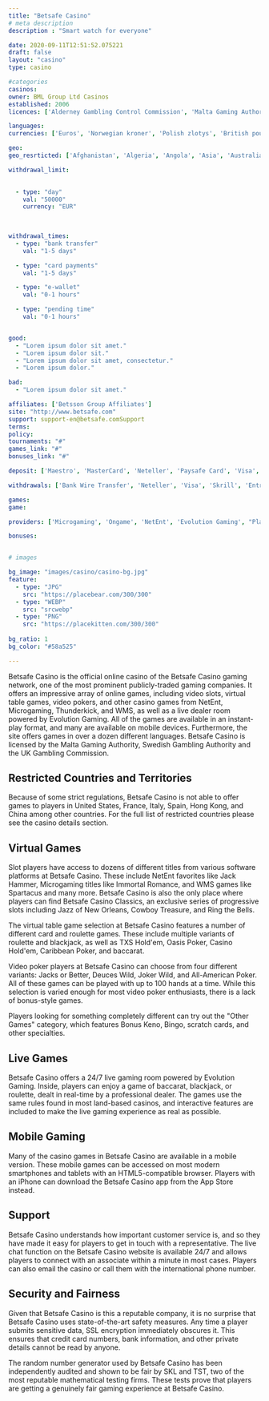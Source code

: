 ```yaml
---
title: "Betsafe Casino"
# meta description
description : "Smart watch for everyone"

date: 2020-09-11T12:51:52.075221
draft: false
layout: "casino" 
type: casino

#categories
casinos: 
owner: BML Group Ltd Casinos
established: 2006
licences: ['Alderney Gambling Control Commission', 'Malta Gaming Authority', 'UK Gambling Commission', 'Swedish Gambling Authority']

languages: 
currencies: ['Euros', 'Norwegian kroner', 'Polish zlotys', 'British pounds sterling', 'Swedish kronor', 'US dollars', 'Bulgarian leva']

geo: 
geo_resrticted: ['Afghanistan', 'Algeria', 'Angola', 'Asia', 'Australia', 'Australian Capital Territory', 'New South Wales', 'Northern Territory', 'Queensland', 'South Australia', 'Tasmania', 'Victoria', 'Western Australia', 'Austria', 'Bahrain', 'Belgium', 'China', 'Cuba', 'Czech Republic', 'Denmark', 'Eritrea', 'Estonia', 'Ethiopia', 'France', 'Georgia', 'Germany', 'Schleswig-Holstein', 'Greece', 'Guadeloupe', 'Guyana', 'Hong Kong', 'Hungary', 'Indonesia', 'Iran', 'Iraq', 'Italy', 'Jordan', 'Kuwait', 'Latvia', 'Libya', 'Lithuania', 'Malaysia', 'Marshall Islands', 'Martinique', 'Mauritania', 'Mauritius', 'Morocco', 'Netherlands', 'Norfolk Island', 'North Korea', 'Oman', 'Pakistan', 'Portugal', 'Puerto Rico', 'Qatar', 'Romania', 'Rwanda', 'Saudi Arabia', 'Slovenia', 'Somalia', 'South Sudan', 'Spain', 'Sudan', 'Switzerland', 'Syria', 'Tunisia', 'Turkey', 'United Arab Emirates', 'United States', 'Alabama', 'Alaska', 'American Samoa', 'Arizona', 'Arkansas', 'California', 'Colorado', 'Connecticut', 'Delaware', 'District of Columbia', 'Florida', 'Georgia(US)', 'Guam', 'Hawaii', 'Idaho', 'Illinois', 'Indiana', 'Iowa', 'Kansas', 'Kentucky', 'Louisiana', 'Maine', 'Maryland', 'Massachusetts', 'Michigan', 'Minnesota', 'Mississippi', 'Missouri', 'Montana', 'Nebraska', 'Nevada', 'New Hampshire', 'New Jersey', 'New Mexico', 'New York', 'North Carolina', 'North Dakota', 'Northern Mariana Islands', 'Ohio', 'Oklahoma', 'Oregon', 'Pennsylvania', 'Rhode Island', 'South Carolina', 'South Dakota', 'Tennessee', 'Texas', 'U.S. Virgin Islands', 'Utah', 'Vermont', 'Virginia', 'Washington', 'West Virginia', 'Wisconsin', 'Wyoming', 'Yemen']

withdrawal_limit:

  
  - type: "day"
    val: "50000"
    currency: "EUR"
  
  

withdrawal_times:
  - type: "bank transfer"
    val: "1-5 days"

  - type: "card payments"
    val: "1-5 days"

  - type: "e-wallet"
    val: "0-1 hours"

  - type: "pending time"
    val: "0-1 hours"


good:
  - "Lorem ipsum dolor sit amet."
  - "Lorem ipsum dolor sit."
  - "Lorem ipsum dolor sit amet, consectetur."
  - "Lorem ipsum dolor."

bad:
  - "Lorem ipsum dolor sit amet."

affiliates: ['Betsson Group Affiliates']
site: "http://www.betsafe.com"
support: support-en@betsafe.comSupport
terms:
policy:
tournaments: "#"
games_link: "#"
bonuses_link: "#"

deposit: ['Maestro', 'MasterCard', 'Neteller', 'Paysafe Card', 'Visa', 'Entropay', 'Skrill', 'iDEAL', 'Trustly', 'Instant Bank Transfer', 'Sofortuberweisung', 'PayPal']

withdrawals: ['Bank Wire Transfer', 'Neteller', 'Visa', 'Skrill', 'Entropay', 'Trustly', 'PayPal']

games: 
game:

providers: ['Microgaming', 'Ongame', 'NetEnt', 'Evolution Gaming', "Play'n GO", 'Thunderkick', 'Pragmatic Play', 'Red Tiger Gaming', 'Foxium', 'Barcrest Games', 'Big Time Gaming', 'Eyecon', 'Inspired', 'Leander Games', 'Quickspin', 'Yggdrasil Gaming', 'Lightning Box', 'WMS', 'Relax Gaming', 'iSoftBet', 'Blueprint Gaming', 'Elk Studios', 'PariPlay', 'Live 5 Gaming', 'Iron Dog Studios']

bonuses:


# images

bg_image: "images/casino/casino-bg.jpg"  
feature:
  - type: "JPG" 
    src: "https://placebear.com/300/300"
  - type: "WEBP"
    src: "srcwebp"
  - type: "PNG"
    src: "https://placekitten.com/300/300"  
 
bg_ratio: 1 
bg_color: "#58a525"  

---
```


Betsafe Casino is the official online casino of the Betsafe Casino gaming network, one of the most prominent publicly-traded gaming companies. It offers an impressive array of online games, including video slots, virtual table games, video pokers, and other casino games from NetEnt, Microgaming, Thunderkick, and WMS, as well as a live dealer room powered by Evolution Gaming. All of the games are available in an instant-play format, and many are available on mobile devices. Furthermore, the site offers games in over a dozen different languages. Betsafe Casino is licensed by the Malta Gaming Authority, Swedish Gambling Authority and the UK Gambling Commission.

## Restricted Countries and Territories
Because of some strict regulations, Betsafe Casino is not able to offer games to players in United States, France, Italy, Spain, Hong Kong, and China among other countries. For the full list of restricted countries please see the casino details section.

## Virtual Games
Slot players have access to dozens of different titles from various software platforms at Betsafe Casino. These include NetEnt favorites like Jack Hammer, Microgaming titles like Immortal Romance, and WMS games like Spartacus and many more. Betsafe Casino is also the only place where players can find Betsafe Casino Classics, an exclusive series of progressive slots including Jazz of New Orleans, Cowboy Treasure, and Ring the Bells.

The virtual table game selection at Betsafe Casino features a number of different card and roulette games. These include multiple variants of roulette and blackjack, as well as TXS Hold'em, Oasis Poker, Casino Hold'em, Caribbean Poker, and baccarat.

Video poker players at Betsafe Casino can choose from four different variants: Jacks or Better, Deuces Wild, Joker Wild, and All-American Poker. All of these games can be played with up to 100 hands at a time. While this selection is varied enough for most video poker enthusiasts, there is a lack of bonus-style games.

Players looking for something completely different can try out the "Other Games" category, which features Bonus Keno, Bingo, scratch cards, and other specialties.

## Live Games
Betsafe Casino offers a 24/7 live gaming room powered by Evolution Gaming. Inside, players can enjoy a game of baccarat, blackjack, or roulette, dealt in real-time by a professional dealer. The games use the same rules found in most land-based casinos, and interactive features are included to make the live gaming experience as real as possible.

## Mobile Gaming
Many of the casino games in Betsafe Casino are available in a mobile version. These mobile games can be accessed on most modern smartphones and tablets with an HTML5-compatible browser. Players with an iPhone can download the Betsafe Casino app from the App Store instead.

## Support
Betsafe Casino understands how important customer service is, and so they have made it easy for players to get in touch with a representative. The live chat function on the Betsafe Casino website is available 24/7 and allows players to connect with an associate within a minute in most cases. Players can also email the casino or call them with the international phone number.

## Security and Fairness
Given that Betsafe Casino is this a reputable company, it is no surprise that Betsafe Casino uses state-of-the-art safety measures. Any time a player submits sensitive data, SSL encryption immediately obscures it. This ensures that credit card numbers, bank information, and other private details cannot be read by anyone.

The random number generator used by Betsafe Casino has been independently audited and shown to be fair by SKL and TST, two of the most reputable mathematical testing firms. These tests prove that players are getting a genuinely fair gaming experience at Betsafe Casino.